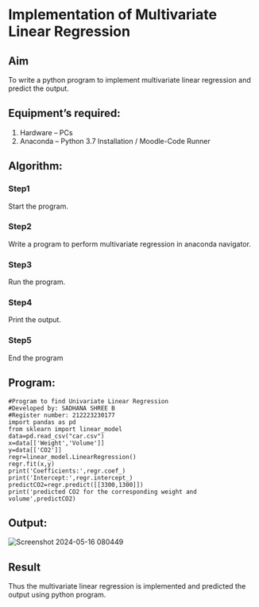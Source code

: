 # Implementation of Multivariate Linear Regression
## Aim
To write a python program to implement multivariate linear regression and predict the output.
## Equipment’s required:
1.	Hardware – PCs
2.	Anaconda – Python 3.7 Installation / Moodle-Code Runner
## Algorithm:
### Step1
Start the program.
### Step2
Write a program to perform multivariate regression in anaconda navigator.
### Step3
Run the program.
### Step4
Print the output.
### Step5
End the program

## Program:
```
#Program to find Univariate Linear Regression
#Developed by: SADHANA SHREE B
#Register number: 212223230177
import pandas as pd
from sklearn import linear_model
data=pd.read_csv("car.csv")
x=data[['Weight','Volume']]
y=data[['CO2']]
regr=linear_model.LinearRegression()
regr.fit(x,y)
print('Coefficients:',regr.coef_)
print('Intercept:',regr.intercept_)
predictCO2=regr.predict([[3300,1300]])
print('predicted CO2 for the corresponding weight and volume',predictCO2)

```
## Output:
![Screenshot 2024-05-16 080449](https://github.com/SadhanaShreee/Multivariate-Linear-Regression/assets/144517664/0b16b7c3-2a4d-475a-af78-0ac8481df828)

## Result
Thus the multivariate linear regression is implemented and predicted the output using python program.
